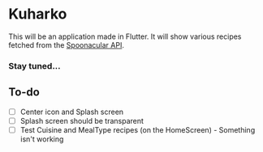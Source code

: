 # Kuharko

This will be an application made in Flutter.
It will show various recipes fetched from the [Spoonacular API](https://spoonacular.com/food-api).

### Stay tuned...

## To-do

- [ ] Center icon and Splash screen
- [ ] Splash screen should be transparent
- [ ] Test Cuisine and MealType recipes (on the HomeScreen) - Something isn't working
